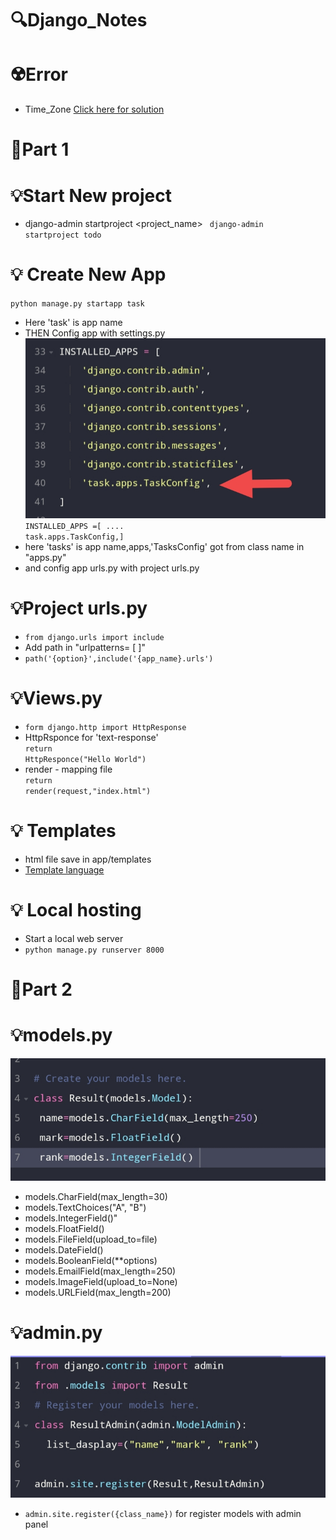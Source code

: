 # 🔍Django_Notes

# ☢️Error
- Time_Zone <a href="https://github.com/Ag3ntQ/Django_TimeZone_solution">Click here for solution</a>
# 📌Part 1
# 💡Start New project
- django-admin startproject <project_name>
<code> django-admin startproject todo</code>
# 💡 Create New App
<code>python manage.py startapp task</code>
- Here 'task' is app name 
- THEN Config app with settings.py
![CHEESE!](appconfig.jpg)
<code>INSTALLED_APPS =[
.... task.apps.TaskConfig,]</code>
- here 'tasks' is app name,apps,'TasksConfig' got from class name in "apps.py"
- and config app urls.py with project urls.py
# 💡Project urls.py
- <code>from django.urls import include</code>
- Add path in "urlpatterns= [ ]"
- <code>path('{option}',include('{app_name}.urls')</code>
# 💡Views.py
- <code>form django.http import HttpResponse</code>
- HttpRsponce for 'text-response'</br>
<code>return HttpResponce("Hello World")</code>
- render - mapping file</br>
<code>return render(request,"index.html")</code>
# 💡 Templates
- html file save in app/templates
- <a href="https://docs.djangoproject.com/en/4.0/ref/templates/language/">Template language</a>
# 💡 Local hosting
- Start a local web server
- <code>python manage.py runserver 8000</code>
# 📌Part 2
# 💡models.py
![CHEESE!](modelfile.jpg)
- models.CharField(max_length=30)
- models.TextChoices("A", "B")
- models.IntegerField()"
- models.FloatField()
- models.FileField(upload_to=file)
- models.DateField()
- models.BooleanField(**options)
- models.EmailField(max_length=250)
- models.ImageField(upload_to=None)
- models.URLField(max_length=200)
# 💡admin.py
![CHEESE!](modeladmin.jpg)
- <code>admin.site.register({class_name})</code> for register models with admin panel
